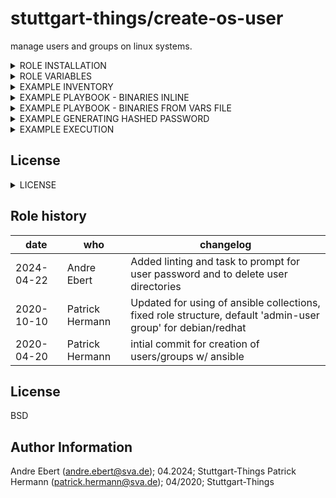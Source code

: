 stuttgart-things/create-os-user
===============================

manage users and groups on linux systems.

<details><summary>ROLE INSTALLATION</summary>

installs role and all of it's dependencies w/:

```bash
cat <<EOF > /tmp/requirements.yaml
roles:
- src: https://github.com/stuttgart-things/create-os-user.git
  scm: git
collections:
- name: ansible.posix
EOF

ansible-galaxy install -r /tmp/requirements.yaml --force
ansible-galaxy collection install -r /tmp/requirements.yaml --force
rm -rf /tmp/requirements.yaml
```
</details>

<details><summary>ROLE VARIABLES</summary>

DEFAULTS
------------

* `users_create_per_user_group` (default: true) - when creating users, also
  create a group with the same username and make that the user's primary
  group.
* `users_group` (default: users) - if users_create_per_user_group is _not_ set,
  then this is the primary group for all created users.
* `users_default_shell` (default: /bin/bash) - the default shell if none is
  specified for the user.
* `users_create_homedirs` (default: true) - create home directories for new
  users. Set this to false if you manage home directories separately.

### USER VARIABLES
------------

Add a users variable containing the list of users to add. A good place to put
this is in `group_vars/all` or `group_vars/groupname` if you only want the
users to be on certain machines.

The following attributes are required for each user:

* `username` - The user's username.
* `name` - The full name of the user (gecos field).
* `home` - The home directory of the user to create (optional, defaults to /home/username).
* `uid` - The numeric user id for the user (optional). This is required for uid consistency
  across systems.
* `gid` - The numeric group id for the group (optional). Otherwise, the
  `uid` will be used.
* `password` - If a hash is provided then that will be used, but otherwise the
  account will be locked.
* `update_password` - This can be either 'always' or 'on_create'
  - `'always'` will update passwords if they differ. (default)
  - `'on_create'` will only set the password for newly created users.
* `group` - Optional primary group override.
* `groups` - A list of supplementary groups for the user.
* `append` - If yes, will only add groups, not set them to just the list in groups (optional).
* `profile` - A string block for setting custom shell profiles.
* `ssh_key` - This should be a list of SSH keys for the user (optional). Each SSH key
  should be included directly and should have no newlines.
* `generate_ssh_key` - Whether to generate a SSH key for the user (optional, defaults to no).
* `enable_ssh_tcp_forwarding` - Whether to set SSH-TCP Forwording or not
 
In addition, the following items are optional for each user:

* `shell` - The user's shell. This defaults to /bin/bash. The default is
  configurable using the users_default_shell variable if you want to give all
  users the same shell, but it is different than /bin/bash.
* `is_system_user` -  Set to `True` to create system user.

</details>

<details><summary>EXAMPLE INVENTORY</summary>

```bash
cat <<EOF > inventory
[appserver]
1.2.3.4 ansible_user=sthings
EOF
```

</details>

<details><summary>EXAMPLE PLAYBOOK - BINARIES INLINE</summary>
----------------

Including an example of how to use your role (for instance, with variables passed in as parameters) is always nice for users too:

```yaml
cat <<EOF > create-os-user.yaml
- hosts: "{{ target_host }}"
  gather_facts: true
  become: true
  roles:
    - role: create-os-user
      vars:
        users:
          - username: rke
            name: rke user
            groups: ['{{ admin_group }}','k8s-admins']
            uid: 1005
            home: /home/rke
            profile: |
              alias ll='ls -ahl'
            ssh_key:
              - "{{ lookup('file', '~/.ssh/id_rsa.pub') }}"
            enable_ssh_tcp_forwarding: True

        groups_to_create:
          - name: k8s-admins
            gid: 11000
          - name: developers
            gid: 21000

        users_deleted:
          - username: rke
            uid: 1005
            home: /home/rke/
            remove: true
            force: true

        groups_deleted:
          - name: developers
            gid: 21000
EOF
```
</details>

<details><summary>EXAMPLE PLAYBOOK - BINARIES FROM VARS FILE</summary>

You can optionally choose to remove the user's home directory and mail spool with
the `remove` parameter, and force removal of files or directories with the `force` parameter.
----------------

```yaml
cat <<EOF > binaries.yaml
---
users:
  - username: rke
    name: rke user
    groups: ['{{ admin_group }}', 'k8s-admins']
    uid: 1005
    home: /home/rke
    profile: |
      alias ll='ls -ahl'
    generate_ssh_key: true
    #ssh_key:
    #  - "{{ lookup('file', '/home/rke/.ssh/id_rsa.pub') }}"
    enable_ssh_tcp_forwarding: true
  - username: test1
    name: test1 user
    groups: ['{{ admin_group }}', 'k8s-admins']
    uid: 1006
    home: /home/test1
    profile: |
      alias ll='ls -ahl'
    generate_ssh_key: true
    #ssh_key:
    #  - "{{ lookup('file', '/home/test1/.ssh/id_rsa.pub') }}"
    enable_ssh_tcp_forwarding: true
  - username: test2
    name: test2 user
    groups: ['{{ admin_group }}', 'developers']
    uid: 1007
    home: /home/test2
    profile: |
      alias ll='ls -ahl'
    generate_ssh_key: true
    #ssh_key:
    #  - "{{ lookup('file', '/home/test2/.ssh/id_rsa.pub') }}"
    enable_ssh_tcp_forwarding: true

groups_to_create:
  - name: k8s-admins
    gid: 11000
  - name: developers
    gid: 21000

users_deleted: # Comment out if you don't want deletion
  - username: rke
    uid: 1005
    home: /home/rke/
    remove: true
    force: true
  - username: test1
    uid: 1006
    home: /home/test1/
    remove: true
    force: true
  - username: test2
    uid: 1007
    home: /home/test2/
    remove: true
    force: true

groups_deleted: # Comment out if you don't want deletion
  - name: k8s-admins
    gid: 11000
  - name: developers
    gid: 21000
EOF
```

```yaml
cat <<EOF > create-os-user.yaml
---
- hosts: "{{ target_host }}"
  gather_facts: true
  become: true
  vars_files:
    - binaries.yaml

  roles:
    - role: create-os-user
EOF
```

</details>


<details><summary>EXAMPLE GENERATING HASHED PASSWORD</summary>

```bash
ansible all -i localhost, -m debug -a "msg={{ 'password' | password_hash('sha512', 'mysecretsalt') }}"
```
</details>

<details><summary>EXAMPLE EXECUTION</summary>

```bash
ansible-playbook -i inventory create-os-user.yaml -vv

```
</details>

## License
<details><summary>LICENSE</summary>
to-do
</details>

Role history
----------------
| date  | who | changelog |
|---|---|---|
|2024-04-22   | Andre Ebert | Added linting and task to prompt for user password and to delete user directories 
|2020-10-10   | Patrick Hermann | Updated for using of ansible collections, fixed role structure, default 'admin-user group' for debian/redhat
|2020-04-20   | Patrick Hermann | intial commit for creation of users/groups w/ ansible

License
-------

BSD

Author Information
------------------

Andre Ebert (andre.ebert@sva.de); 04.2024; Stuttgart-Things
Patrick Hermann (patrick.hermann@sva.de); 04/2020; Stuttgart-Things

